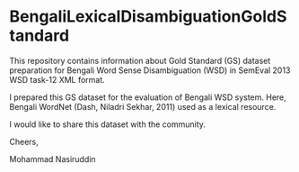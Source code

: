 # BengaliLexicalDisambiguationGoldStandard

This repository contains information about Gold Standard (GS) dataset preparation for Bengali Word Sense Disambiguation (WSD) in SemEval 2013 WSD task-12 XML format.

I prepared this GS dataset for the evaluation of Bengali WSD system. Here, Bengali WordNet (Dash, Niladri Sekhar, 2011) used as a lexical resource.

I would like to share this dataset with the community.

Cheers,

Mohammad Nasiruddin
